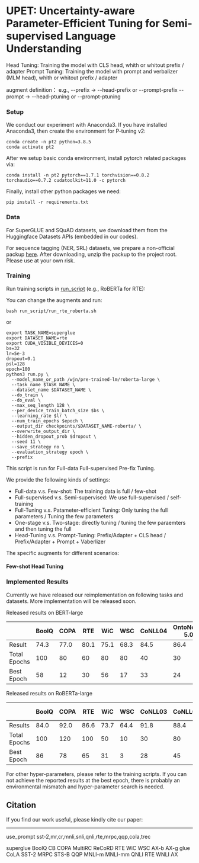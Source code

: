 # UPET: Uncertainty-aware Parameter-Efficient Tuning for Semi-supervised Language Understanding


Head Tuning: Training the model with CLS head, whith or whitout prefix / adapter
Prompt Tuning: Training the model with prompt and verbalizer (MLM head), whith or whitout prefix / adapter

augment definition：
e.g.,
--prefix -> --head-prefix or --prompt-prefix
--prompt -> --head-ptuning or --prompt-ptuning

### Setup
We conduct our experiment with Anaconda3. If you have installed Anaconda3, then create the environment for P-tuning v2:

```shell
conda create -n pt2 python=3.8.5
conda activate pt2
```

After we setup basic conda environment, install pytorch related packages via:

```shell
conda install -n pt2 pytorch==1.7.1 torchvision==0.8.2 torchaudio==0.7.2 cudatoolkit=11.0 -c pytorch
```

Finally, install other python packages we need:

```shell
pip install -r requirements.txt
```

### Data
For SuperGLUE and SQuAD datasets, we download them from the Huggingface Datasets APIs (embedded in our codes).

For sequence tagging (NER, SRL) datasets, we prepare a non-official packup [here](https://zenodo.org/record/6318701/files/P-tuning-v2_data.tar.gz?download=1). 
After downloading, unzip the packup to the project root.
Please use at your own risk.

### Training
Run training scripts in [run_script](run_script) (e.g., RoBERTa for RTE):

You can change the augments and run:
```shell
bash run_script/run_rte_roberta.sh
```
or

```shell
export TASK_NAME=superglue
export DATASET_NAME=rte
export CUDA_VISIBLE_DEVICES=0
bs=32
lr=5e-3
dropout=0.1
psl=128
epoch=100
python3 run.py \
  --model_name_or_path /wjn/pre-trained-lm/roberta-large \
  --task_name $TASK_NAME \
  --dataset_name $DATASET_NAME \
  --do_train \
  --do_eval \
  --max_seq_length 128 \
  --per_device_train_batch_size $bs \
  --learning_rate $lr \
  --num_train_epochs $epoch \
  --output_dir checkpoints/$DATASET_NAME-roberta/ \
  --overwrite_output_dir \
  --hidden_dropout_prob $dropout \
  --seed 11 \
  --save_strategy no \
  --evaluation_strategy epoch \
  --prefix
```
This script is run for Full-data Full-supervised Pre-fix Tuning.

We provide the following kinds of settings:
- Full-data v.s. Few-shot: The training data is full / few-shot
- Full-supervised v.s. Semi-supervised: We use full-supervised / self-training
- Full-Tuning v.s. Patameter-efficient Tuning: Only tuning the full parameters / Tuning the few parameters
- One-stage v.s. Two-stage: directly tuning / tuning the few paraemters and then tuning the full
- Head-Tuning v.s. Prompt-Tuning: Prefix/Adapter + CLS head / Prefix/Adapter + Prompt + Vaberlizer

The specific augments for different scenarios:


#### Few-shot Head Tuning

### Implemented Results
Currently we have released our reimplementation on following tasks and datasets. More implementation will be released soon.

Released results on BERT-large

|              | BoolQ | COPA | RTE  | WiC  | WSC  | CoNLL04 | OntoNotes 5.0 | CoNLL12 |
|--------------|-------|------|------|------|------|---------|---------------|---------|
| Result       | 74.3  | 77.0 | 80.1 | 75.1 | 68.3 | 84.5    | 86.4          | 85.3    |
| Total Epochs | 100   | 80   | 60   | 80   | 80   | 40      | 30            | 45      |
| Best Epoch   | 58    | 12   | 30   | 56   | 17   | 33      | 24            | 43      |

Released results on RoBERTa-large

|              | BoolQ | COPA | RTE  | WiC  | WSC  | CoNLL03 | CoNLL04 | OntoNotes 5.0 | CoNLL12 | CoNLL05 WSJ | CoNLL05 Brown | SQuAD 1.1 | SQuAD 2.0 |
|--------------|-------|------|------|------|------|---------|---------|---------------|---------|-------------|---------------|-----------|-----------|
| Results      | 84.0  | 92.0 | 86.6 | 73.7 | 64.4 | 91.8    | 88.4    | 90.1          | 84.7    | 89.4        | 83.9          | 88.1/94.2 | 81.3/84.7 |
| Total Epochs | 100   | 120  | 100  | 50   | 10   | 30      | 80      | 60            | 45      | 15          | -             | 30        | 10        |
| Best Epoch   | 86    | 78   | 65   | 31   | 3    | 28      | 45      | 59            | 37      | 13          | -             | 24        | 9         |

For other hyper-parameters, please refer to the training scripts. 
If you can not achieve the reported results at the best epoch, there is probably an environmental mismatch and hyper-parameter search is needed.

## Citation

If you find our work useful, please kindly cite our paper:






---

use_prompt
sst-2,mr,cr,mnli,snli,qnli,rte,mrpc,qqp,cola,trec



superglue
BoolQ	CB	COPA	MultiRC	ReCoRD	RTE	WiC	WSC	AX-b	AX-g
glue
CoLA	SST-2	MRPC	STS-B	QQP	MNLI-m	MNLI-mm	QNLI	RTE	WNLI	AX


